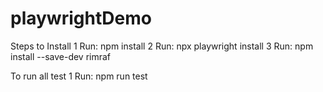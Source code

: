 # playwrightDemo

Steps to Install
1 Run:  npm install
2 Run:  npx playwright install
3 Run: npm install --save-dev rimraf

To run all test
1 Run: npm run test